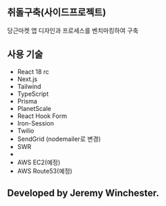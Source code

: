 ## 취돌구축(사이드프로젝트)

당근마켓 앱 디자인과 프로세스를 벤치마킹하여 구축

## 사용 기술

-   React 18 rc
-   Next.js
-   Tailwind
-   TypeScript
-   Prisma
-   PlanetScale
-   React Hook Form
-   Iron-Session
-   Twilio
-   SendGrid (nodemailer로 변경)
-   SWR
-
-   AWS EC2(예정)
-   AWS Route53(예정)

## Developed by Jeremy Winchester.
